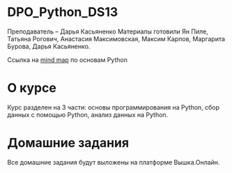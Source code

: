 # DPO_Python_DS13
Преподаватель – Дарья Касьяненко
Материалы готовили Ян Пиле, Татьяна Рогович, Анастасия Максимовская, Максим Карпов, Маргарита Бурова, Дарья Касьяненко.

Ссылка на [mind map](https://miro.com/app/board/uXjVOzqV4V8=/?share_link_id=682127544797) по основам Python

# О курсе

Курс разделен на 3 части: основы программирования на Python, сбор данных с помощью Python, анализ данных на Python.

# Домашние задания

Все домашние задания будут выложены на платформе Вышка.Онлайн.
